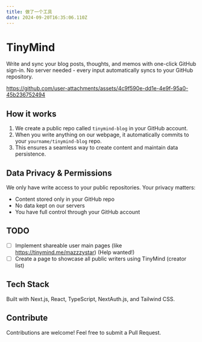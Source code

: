 ```yaml
---
title: 做了一个工具
date: 2024-09-20T16:35:06.110Z
---
```


# TinyMind

Write and sync your blog posts, thoughts, and memos with one-click GitHub sign-in. No server needed - every input automatically syncs to your GitHub repository.

https://github.com/user-attachments/assets/4c9f590e-dd1e-4e9f-95a0-45b236752494

## How it works

1. We create a public repo called `tinymind-blog` in your GitHub account.
2. When you write anything on our webpage, it automatically commits to your `yourname/tinymind-blog` repo.
3. This ensures a seamless way to create content and maintain data persistence.

## Data Privacy & Permissions

We only have write access to your public repositories. Your privacy matters:

- Content stored only in your GitHub repo
- No data kept on our servers
- You have full control through your GitHub account

## TODO

- [ ] Implement shareable user main pages (like https://tinymind.me/mazzzystar) (Help wanted!)
- [ ] Create a page to showcase all public writers using TinyMind (creator list)

## Tech Stack

Built with Next.js, React, TypeScript, NextAuth.js, and Tailwind CSS.

## Contribute

Contributions are welcome! Feel free to submit a Pull Request.
